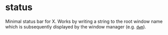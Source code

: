 # status

Minimal status bar for X. Works by writing a string to the root window name
which is subsequently displayed by the window manager (e.g.
[`dwm`](https://dwm.suckless.org/)).
